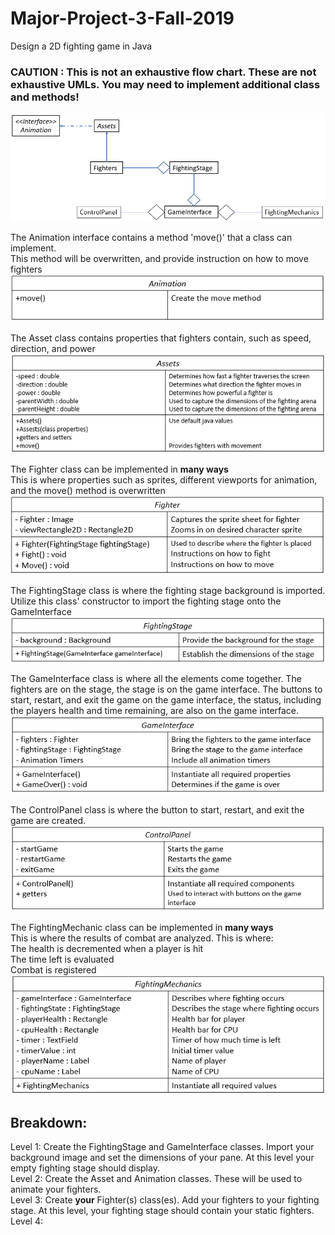 # Major-Project-3-Fall-2019
Design a 2D fighting game in Java

### **CAUTION : This is not an exhaustive flow chart. These are not exhaustive UMLs. You may need to implement additional class and methods!**

![Project UML](https://github.com/wedunsto/Major-Project-3-Fall-2019/blob/master/ProjectUMLUpdated.PNG)

The Animation interface contains a method 'move()' that a class can implement.\
This method will be overwritten, and provide instruction on how to move fighters\
![Animation UML](https://github.com/wedunsto/Major-Project-3-Fall-2019/blob/master/AnimationUMLUpdated.PNG)

The Asset class contains properties that fighters contain, such as speed, direction, and power\
![Asset UML](https://github.com/wedunsto/Major-Project-3-Fall-2019/blob/master/AssetUMLUpdated.PNG)

The Fighter class can be implemented in **many ways**\
This is where properties such as sprites, different viewports for animation, and the move() method is overwritten\
![Fighters UML](https://github.com/wedunsto/Major-Project-3-Fall-2019/blob/master/FightersUMLUpdated.PNG)

The FightingStage class is where the fighting stage background is imported.\
Utilize this class' constructor to import the fighting stage onto the GameInterface\
![Fighting Stage UML](https://github.com/wedunsto/Major-Project-3-Fall-2019/blob/master/FightingStageUMLUpdated.PNG)

The GameInterface class is where all the elements come together. The fighters are on the stage, the stage is on the game interface. The buttons to start, restart, and exit the game on the game interface, the status, including the players health and time remaining, are also on the game interface.
![Game Interface UML](https://github.com/wedunsto/Major-Project-3-Fall-2019/blob/master/GameInterfaceUMLUpdated.PNG)

The ControlPanel class is where the button to start, restart, and exit the game are created.\
![Control Panel UML](https://github.com/wedunsto/Major-Project-3-Fall-2019/blob/master/ControlPanelUMLUpdated.PNG)

The FightingMechanic class can be implemented in **many ways** \
This is where the results of combat are analyzed. This is where:\
  The health is decremented when a player is hit\
  The time left is evaluated\
  Combat is registered\
![Fighting Mechanics UML](https://github.com/wedunsto/Major-Project-3-Fall-2019/blob/master/FightingMechanicsUMLUpdated.PNG)


## Breakdown: ##

Level 1: Create the FightingStage and GameInterface classes. Import your background image and set the dimensions of your pane. At this level your empty fighting stage should display.
\
Level 2: Create the Asset and Animation classes. These will be used to animate your fighters.
\
Level 3: Create **your** Fighter(s) class(es). Add your fighters to your fighting stage. At this level, your fighting stage should contain your static fighters.
\
Level 4: 
